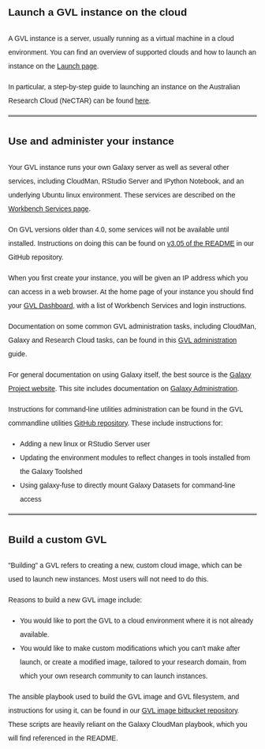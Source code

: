 <style>
  code {
    color: #777777;
  }
  body {
    line-height: 2;
    font-family: "Helvetica";
  }
  hr {
    border-top: 3px solid #C0C0C0;
  }
</style>

## Launch a GVL instance on the cloud

A GVL instance is a server, usually running as a virtual machine in a cloud environment. You can find an overview of supported clouds and how to launch an instance on the [Launch page](launch).

In particular, a step-by-step guide to launching an instance on the Australian Research Cloud (NeCTAR) can be found [here](https://vlsci.github.io/lscc_docs/tutorials/gvl_launch/gvl_launch/).

* * *

## Use and administer your instance

Your GVL instance runs your own Galaxy server as well as several other services, including CloudMan, RStudio Server and IPython Notebook, and an underlying Ubuntu linux environment. These services are described on the [Workbench Services page](/workbench-services).

On GVL versions older than 4.0, some services will not be available until installed. Instructions on doing this can be found on [v3.05 of the README](https://github.com/gvlproject/gvl_commandline_utilities/blob/release_GVL_3.05/README.md) in our GitHub repository.

When you first create your instance, you will be given an IP address which you can access in a web browser. At the home page of your instance you should find your [GVL Dashboard](/workbench-services), with a list of Workbench Services and login instructions.

Documentation on some common GVL administration tasks, including CloudMan, Galaxy and Research Cloud tasks, can be found in this [GVL administration](https://docs.google.com/document/u/1/d/1x88f1Eyg_hJLUw-pI0zCUMv6EJI32pLnUOOeVkGdA3Q/pub) guide.

For general documentation on using Galaxy itself, the best source is the [Galaxy Project website](https://galaxyproject.org/). This site includes documentation on [Galaxy Administration](https://wiki.galaxyproject.org/Admin/Interface).

Instructions for command-line utilities administration can be found in the GVL commandline utilities [GitHub repository](https://github.com/gvlproject/gvl_commandline_utilities). These include instructions for:

*   Adding a new linux or RStudio Server user
*   Updating the environment modules to reflect changes in tools installed from the Galaxy Toolshed
*   Using galaxy-fuse to directly mount Galaxy Datasets for command-line access

* * *

## Build a custom GVL

"Building" a GVL refers to creating a new, custom cloud image, which can be used to launch new instances. Most users will not need to do this.

Reasons to build a new GVL image include:

*   You would like to port the GVL to a cloud environment where it is not already available.
*   You would like to make custom modifications which you can't make after launch, or create a modified image, tailored to your research domain, from which your own research community to can launch instances.

The ansible playbook used to build the GVL image and GVL filesystem, and instructions for using it, can be found in our [GVL image bitbucket repository](https://bitbucket.org/gvl/gvl-image-playbook/). These scripts are heavily reliant on the Galaxy CloudMan playbook, which you will find referenced in the README.
